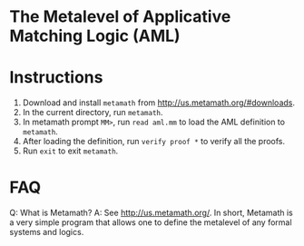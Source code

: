 # The Metalevel of Applicative Matching Logic (AML)

# Instructions

1. Download and install `metamath` from http://us.metamath.org/#downloads. 
2. In the current directory, run `metamath`.
3. In metamath prompt `MM>`, run `read aml.mm` to load the AML definition to `metamath`.
4. After loading the definition, run `verify proof *` to verify all the proofs.
5. Run `exit` to exit `metamath`.

# FAQ

Q: What is Metamath?
A: See http://us.metamath.org/. In short, Metamath is a very simple program that allows one to define the metalevel of any formal systems and logics. 

